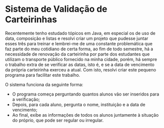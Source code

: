 # Sistema de Validação de Carteirinhas 
Recentemente tenho estudado tópicos em Java, em especial os de uso de data, composição e listas e resolvi criar um projeto que pudesse juntar esses três para treinar e lembrei-me de uma constante problemática que faz parte do meu cotidiano de certa forma, ao fim de todo semestre, há a necessidade de renovação da carteirinha por parte dos estudantes que utilizam o transporte público fornecido na minha cidade, porém, há sempre o trabalho extra de se verificar as datas, isto é, e se a data de vencimento da própria carteirinha exerceu a atual. Com isto, resolvi criar este pequeno programa para facilitar este trabalho.

O sistema funciona da seguinte forma: 
* O programa começa perguntando quantos alunos vão ser inseridos para a verificação;
* Depois, para cada aluno, pergunta o nome, instituição e a data de vencimento;
* Ao final, exibe as informações de todos os alunos juntamente à situação do próprio, que pode ser regular ou irregular.
